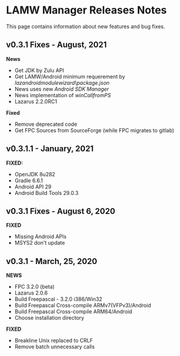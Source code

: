 # LAMW Manager Releases Notes
This page contains information about new features and bug fixes.

v0.3.1 Fixes - August, 2021
---
**News**
+	Get JDK by Zulu API
+	Get LAMW/Android minimum requerement by *lazandroidmodulewizard\\package.json*
+	News uses new *Android SDK Manager*
+	News implementation of *winCallfromPS*
+	Lazarus 2.2.0RC1

**Fixed**
+	Remove deprecated code
+	Get FPC Sources from SourceForge (while FPC migrates to gitlab)

v0.3.1.1 - January, 2021
---
<p>
	<strong>FIXED:</strong>
	<ul>
		<li>OpenJDK 8u282</li>
		<li>Gradle 6.6.1</li>
		<li>Android API 29</li>
		<li>Android Build Tools 29.0.3</li>
	</ul>
</p>

v0.3.1 Fixes - August 6, 2020
----
<p>
	<strong>FIXED</strong>
	<ul>
		<li>Missing Android APIs</li>
		<li>MSYS2 don't update</li>
	</ul>
</p>

v0.3.1 - March, 25, 2020
-----------------------------
<p>
	<strong>NEWS</strong>
	<ul>
		<li>FPC 3.2.0 (beta)</li>
		<li>Lazarus 2.0.6</li>
		<li>Build Freepascal - 3.2.0 i386/Win32</li>
		<li>Build Freepascal Cross-compile ARMv7(VFPv3)/Android</li>
		<li>Build Freepascal Cross-compile ARM64/Android</li>
		<li>Choose installation directory</li>
	</ul>
	<strong>FIXED</strong>
	<ul>
		<li>Breakline Unix replaced to CRLF</li>
		<li>Remove batch unnecessary calls</li>
	</ul>
</p>
